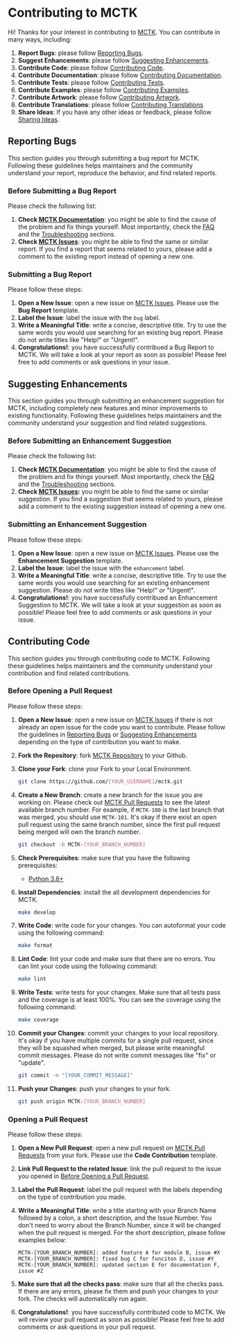 # Contributing to MCTK

Hi! Thanks for your interest in contributing to [MCTK](https://github.com/marcusm117/mctk). You can contribute in many ways, including:

1. **Report Bugs**: please follow [Reporting Bugs](#reporting-bugs).
2. **Suggest Enhancements**: please follow [Suggesting Enhancements](#suggesting-enhancements).
3. **Contribute Code**: please follow [Contributing Code](#contributing-code).
4. **Contribute Documentation**: please follow [Contributing Documentation](#contributing-documentation).
5. **Contribute Tests**: please follow [Contributing Tests](#contributing-tests).
6. **Contribute Examples**: please follow [Contributing Examples](#contributing-examples).
7. **Contribute Artwork**: please follow [Contributing Artwork](#contributing-artwork).
8. **Contribute Translations**: please follow [Contributing Translations](#contributing-translations)
9. **Share Ideas**: If you have any other ideas or feedback, please follow [Sharing Ideas](#sharing-ideas).

## Reporting Bugs

This section guides you through submitting a bug report for MCTK. Following these guidelines helps maintainers and the community understand your report, reproduce the behavior, and find related reports.

### Before Submitting a Bug Report

Please check the following list:

1. **Check [MCTK Documentation](https://marcusm117.github.io/mctk/)**: you might be able to find the cause of the problem and fix things yourself. Most importantly, check the [FAQ](https://marcusm117.github.io/mctk/faq.html) and the [Troubleshooting](https://marcusm117.github.io/mctk/troubleshooting.html) sections.
2. **Check [MCTK Issues](https://github.com/marcusm117/mctk/issues)**: you might be able to find the same or similar report. If you find a report that seems related to yours, please add a comment to the existing report instead of opening a new one.
  
### Submitting a Bug Report

Please follow these steps:

1. **Open a New Issue**: open a new issue on [MCTK Issues](https://github.com/marcusm117/mctk/issues). Please use the **Bug Report** template.
2. **Label the Issue**: label the issue with the `bug` label.
3. **Write a Meaningful Title**: write a concise, descriptive title. Try to use the same words you would use searching for an existing bug report. Please do not write titles like "Help!" or "Urgent!".
4. **Congratulations!**: you have successfully contribued a Bug Report to MCTK. We will take a look at your report as soon as possible! Please feel free to add comments or ask questions in your issue.

## Suggesting Enhancements

This section guides you through submitting an enhancement suggestion for MCTK, including completely new features and minor improvements to existing functionality. Following these guidelines helps maintainers and the community understand your suggestion and find related suggestions.

### Before Submitting an Enhancement Suggestion

Please check the following list:

1. **Check [MCTK Documentation](https://marcusm117.github.io/mctk/)**: you might be able to find the cause of the problem and fix things yourself. Most importantly, check the [FAQ](https://marcusm117.github.io/mctk/faq.html) and the [Troubleshooting](https://marcusm117.github.io/mctk/troubleshooting.html) sections.
2. **Check [MCTK Issues](https://github.com/marcusm117/mctk/issues):** you might be able to find the same or similar suggestion. If you find a suggestion that seems related to yours, please add a comment to the existing suggestion instead of opening a new one.

### Submitting an Enhancement Suggestion

Please follow these steps:

1. **Open a New Issue**: open a new issue on [MCTK Issues](https://github.com/marcusm117/mctk/issues). Please use the **Enhancement Suggestion** template.
2. **Label the Issue**: label the issue with the `enhancement` label.
3. **Write a Meaningful Title**: write a concise, descriptive title. Try to use the same words you would use searching for an existing enhancement suggestion. Please do not write titles like "Help!" or "Urgent!".
4. **Congratulations!**: you have successfully contribued an Enhancement Suggestion to MCTK. We will take a look at your suggestion as soon as possible! Please feel free to add comments or ask questions in your issue.

## Contributing Code

This section guides you through contributing code to MCTK. Following these guidelines helps maintainers and the community understand your contribution and find related contributions.

### Before Opening a Pull Request

Please follow these steps:

1. **Open a New Issue**: open a new issue on [MCTK Issues](https://github.com/marcusm117/mctk/issue) if there is not already an open issue for the code you want to contribute. Please follow the guidelines in [Reporting Bugs](#reporting-bugs) or [Suggesting Enhancements](#suggesting-enhancements) depending on the type of contribution you want to make.
2. **Fork the Repository**: fork [MCTK Repository](https://github.com/marcusm117/mctk) to your Github.
3. **Clone your Fork**: clone your Fork to your Local Environment.

   ```bash
   git clone https://github.com/[YOUR_USERNAME]/mctk.git
   ```

4. **Create a New Branch**: create a new branch for the issue you are working on. Please check out [MCTK Pull Requests](https://github.com/marcusm117/mctk/pulls?q=is%3Apr+is%3Aclosed) to see the latest available branch number. For example, if `MCTK-100` is the last branch that was merged, you should use `MCTK-101`. It's okay if there exist an open pull request using the same branch number, since the first pull request being merged will own the branch number.

   ```bash
   git checkout -b MCTK-[YOUR_BRANCH_NUMBER]
   ```

5. **Check Prerequisites**: make sure that you have the following prerequisites:

   - [Python 3.8+](https://www.python.org/downloads/)

6. **Install Dependencies**: install the all development dependencies for MCTK.

   ```bash
   make develop
   ```

7. **Write Code**: write code for your changes. You can autoformat your code using the following command:

   ```bash
   make format
   ```

8. **Lint Code**: lint your code and make sure that there are no errors. You can lint your code using the following command:

   ```bash
   make lint
   ```

9. **Write Tests**: write tests for your changes. Make sure that all tests pass and the coverage is at least 100%. You can see the coverage using the following command:

   ```bash
   make coverage
   ```

10. **Commit your Changes**: commit your changes to your local repository. It's okay if you have multiple commits for a single pull request, since they will be squashed when merged, but please write meaningful commit messages. Please do not write commit messages like "fix" or "update".

    ```bash
    git commit -m "[YOUR_COMMIT_MESSAGE]"
    ```

11. **Push your Changes**: push your changes to your fork.

    ```bash
    git push origin MCTK-[YOUR_BRANCH_NUMBER]
    ```

### Opening a Pull Request

Please follow these steps:

1. **Open a New Pull Request**: open a new pull request on [MCTK Pull Requests](https://github.com/marcusm117/mctk/pulls) from your fork. Please use the **Code Contribution** template.
2. **Link Pull Request to the related Issue**: link the pull request to the issue you opened in [Before Opening a Pull Request](#before-opening-a-pull-request).
3. **Label the Pull Request**: label the pull request with the labels depending on the type of contribution you made.
4. **Write a Meaningful Title**: write a title starting with your Branch Name followed by a colon, a short description, and the Issue Number. You don't need to worry about the Branch Number, since it will be changed when the pull request is merged. For the short description, please follow examples below:

   ``` text
   MCTK-[YOUR_BRANCH_NUMBER]: added feature A for module B, issue #X
   MCTK-[YOUR_BRANCH_NUMBER]: fixed bug C for funciton D, issue #Y
   MCTK-[YOUR_BRANCH_NUMBER]: updated section E for documentation F, issue #Z
   ```

5. **Make sure that all the checks pass**: make sure that all the checks pass. If there are any errors, please fix them and push your changes to your fork. The checks will automatically run again.
6. **Congratulations!**: you have successfully contributed code to MCTK. We will review your pull request as soon as possible! Please feel free to add comments or ask questions in your pull request.
